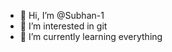 - 👋 Hi, I’m @Subhan-1
- 👀 I’m interested in git
- 🌱 I’m currently learning everything


<!---
votrap/votrap is a ✨ special ✨ repository because its `README.md` (this file) appears on your GitHub profile.
You can click the Preview link to take a look at your changes.
--->
